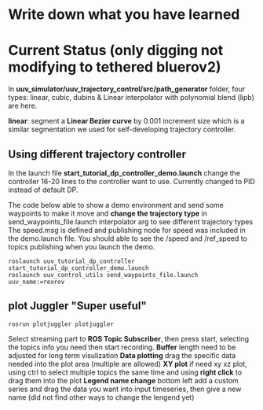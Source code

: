 # Write down what you have learned
# Current Status (only digging not modifying to tethered bluerov2)

In **uuv_simulator/uuv_trajectory_control/src/path_generator** folder, four types: linear, cubic, dubins & Linear interpolator with polynomial blend (lipb) are here.

**linear**: segment a **Linear Bezier curve** by 0.001 increment size which is a similar segmentation we used for self-developing trajectory controller. 

## Using different trajectory controller 
In the launch file **start_tutorial_dp_controller_demo.launch** change the controller 16-20 lines to the controller want to use. Currently changed to PID instead of default DP. 

The code below able to show a demo environment and send some waypoints to make it move and **change the trajectory type** in send_waypoints_file.launch interpolator arg to see different trajectory types
The speed.msg is defined and publishing node for speed was included in the demo.launch file. You should able to see the /speed and /ref_speed to topics publishing when you launch the demo. 
```
roslaunch uuv_tutorial_dp_controller start_tutorial_dp_controller_demo.launch
roslaunch uuv_control_utils send_waypoints_file.launch uuv_name:=rexrov
```
## plot Juggler "Super useful"
```
rosrun plotjuggler plotjuggler 
```
Select streaming part to **ROS Topic Subscriber**, then press start, selecting the topics info you need then start recording. 
**Buffer** length need to be adjusted for long term visulization
**Data plotting** drag the specific data needed into the plot area (multiple are allowed)
**XY plot** if need xy xz plot, using ctrl to select multiple topics the same time and using **right click** to drag them into the plot
**Legend name change** bottom left add a custom series and drag the data you want into input timeseries, then give a new name (did not find other ways to change the lengend yet)

